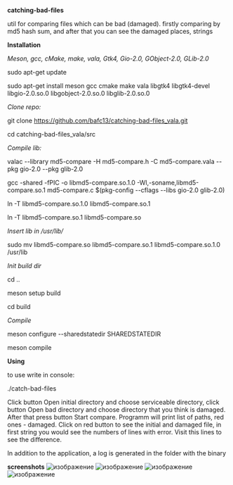 **catching-bad-files**

util for comparing files which can be bad (damaged). firstly comparing by md5 hash sum, and after that you can see the damaged places, strings

**Installation**

_Meson, gcc, cMake, make, vala, Gtk4, Gio-2.0, GObject-2.0, GLib-2.0_


sudo apt-get update

sudo apt-get install meson gcc cmake make vala libgtk4 libgtk4-devel libgio-2.0.so.0 libgobject-2.0.so.0 libglib-2.0.so.0


_Clone repo:_


git clone https://github.com/bafc13/catching-bad-files_vala.git

cd catching-bad-files_vala/src


_Compile lib:_


valac --library md5-compare -H md5-compare.h -C md5-compare.vala --pkg gio-2.0 --pkg glib-2.0

gcc -shared -fPIC -o libmd5-compare.so.1.0 -Wl,-soname,libmd5-compare.so.1 md5-compare.c $(pkg-config --cflags --libs gio-2.0 glib-2.0)

ln -T libmd5-compare.so.1.0 libmd5-compare.so.1

ln -T libmd5-compare.so.1 libmd5-compare.so


_Insert lib in /usr/lib/_


sudo mv libmd5-compare.so libmd5-compare.so.1 libmd5-compare.so.1.0 /usr/lib


_Init build dir_


cd ..

meson setup build

cd build


_Compile_


meson configure --sharedstatedir SHAREDSTATEDIR

meson compile



**Using**

to use write in console:


./catch-bad-files


Click button Open initial directory and choose serviceable directory, click button Open bad directory and choose directory that you think is damaged. After that press button Start compare. Programm will print list of paths, red ones - damaged. Click on red button to see the initial and damaged file, in first string you would see the numbers of lines with error. Visit this lines to see the difference.

In addition to the application, a log is generated in the folder with the binary


**screenshots**
![изображение](https://github.com/user-attachments/assets/75db81f2-4a65-44a7-bc14-8d0c9790f0df)
![изображение](https://github.com/user-attachments/assets/409cddae-4af0-49e1-9886-e26af52626d8)
![изображение](https://github.com/user-attachments/assets/45bff39b-7d53-4a9a-a6c5-18ce43f1422a)
![изображение](https://github.com/user-attachments/assets/80fb9b0b-a28b-4686-a692-d94e03270856)


